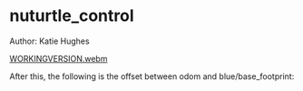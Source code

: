 # nuturtle_control
Author: Katie Hughes



[WORKINGVERSION.webm](https://user-images.githubusercontent.com/53623710/217125568-7febaae8-fd89-4d6e-9e87-083c3d89df76.webm)


After this, the following is the offset between odom and blue/base_footprint:
